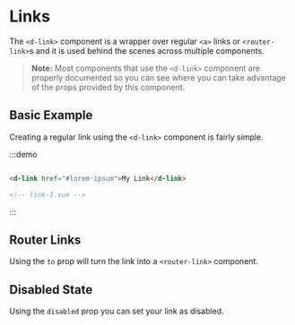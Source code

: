 # Links

The `<d-link>` component is a wrapper over regular `<a>` links or `<router-link>`s and it is used behind the scenes across multiple components. 

> **Note:** Most components that use the `<d-link>` component are properly documented so you can see where you can take advantage of the props provided by this component.


## Basic Example

Creating a regular link using the `<d-link>` component is fairly simple.

:::demo
```html

<d-link href="#lorem-ipsum">My Link</d-link>

<!-- link-1.vue -->
```
:::

## Router Links

Using the `to` prop will turn the link into a `<router-link>` component.

## Disabled State

Using the `disabled` prop you can set your link as disabled.
